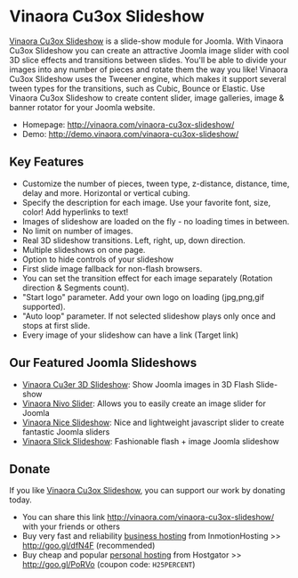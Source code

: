 Vinaora Cu3ox Slideshow
=======================

[Vinaora Cu3ox Slideshow](http://vinaora.com/vinaora-cu3ox-slideshow/) is a slide-show module for Joomla. With Vinaora Cu3ox Slideshow you can create an attractive Joomla image slider with cool 3D slice effects and transitions between slides. You'll be able to divide your images into any number of pieces and rotate them the way you like! Vinaora Cu3ox Slideshow uses the Tweener engine, which makes it support several tween types for the transitions, such as Cubic, Bounce or Elastic. Use Vinaora Cu3ox Slideshow to create content slider, image galleries, image & banner rotator for your Joomla website.

* Homepage: http://vinaora.com/vinaora-cu3ox-slideshow/
* Demo: http://demo.vinaora.com/vinaora-cu3ox-slideshow/

Key Features
------------
* Customize the number of pieces, tween type, z-distance, distance, time, delay and more. Horizontal or vertical cubing.
* Specify the description for each image. Use your favorite font, size, color! Add hyperlinks to text!
* Images of slideshow are loaded on the fly - no loading times in between.
* No limit on number of images.
* Real 3D slideshow transitions. Left, right, up, down direction.
* Multiple slideshows on one page.
* Option to hide controls of your slideshow
* First slide image fallback for non-flash browsers.
* You can set the transition effect for each image separately (Rotation direction & Segments count).
* "Start logo" parameter. Add your own logo on loading (jpg,png,gif supported).
* "Auto loop" parameter. If not selected slideshow plays only once and stops at first slide.
* Every image of your slideshow can have a link (Target link)

Our Featured Joomla Slideshows
------------------------------
* [Vinaora Cu3er 3D Slideshow](http://vinaora.com/vinaora-cu3er-3d-slideshow/): Show Joomla images in 3D Flash Slide-show
* [Vinaora Nivo Slider](http://vinaora.com/vinaora-nivo-slider/): Allows you to easily create an image slider for Joomla
* [Vinaora Nice Slideshow](http://vinaora.com/vinaora-nice-slideshow/): Nice and lightweight javascript slider to create fantastic Joomla sliders
* [Vinaora Slick Slideshow](http://vinaora.com/vinaora-slick-slideshow/): Fashionable flash + image Joomla slideshow

Donate
------

If you like [Vinaora Cu3ox Slideshow](http://vinaora.com/vinaora-cu3ox-slideshow/), you can support our work by donating today.

* You can share this link http://vinaora.com/vinaora-cu3ox-slideshow/ with your friends or others
* Buy very fast and reliability [business hosting](https://secure1.inmotionhosting.com/cgi-bin/gby/clickthru.cgi?id=vinaora&page=5) from InmotionHosting >> http://goo.gl/dfN4F (recommended)
* Buy cheap and popular [personal hosting](http://secure.hostgator.com/~affiliat/cgi-bin/affiliates/clickthru.cgi?id=vinaora) from Hostgator >> http://goo.gl/PoRVo (coupon code: `H25PERCENT`)